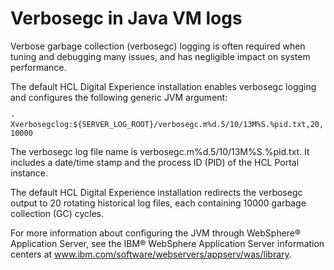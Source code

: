 # Verbosegc in Java VM logs

Verbose garbage collection \(verbosegc\) logging is often required when tuning and debugging many issues, and has negligible impact on system performance.

The default HCL Digital Experience installation enables verbosegc logging and configures the following generic JVM argument:

`-Xverbosegclog:${SERVER_LOG_ROOT}/verbosegc.m%d.5/10/13M%S.%pid.txt,20,10000`

The verbosegc log file name is verbosegc.m%d.5/10/13M%S.%pid.txt. It includes a date/time stamp and the process ID \(PID\) of the HCL Portal instance.

The default HCL Digital Experience installation redirects the verbosegc output to 20 rotating historical log files, each containing 10000 garbage collection \(GC\) cycles.

For more information about configuring the JVM through WebSphere® Application Server, see the IBM® WebSphere Application Server information centers at www.ibm.com/software/webservers/appserv/was/library.


